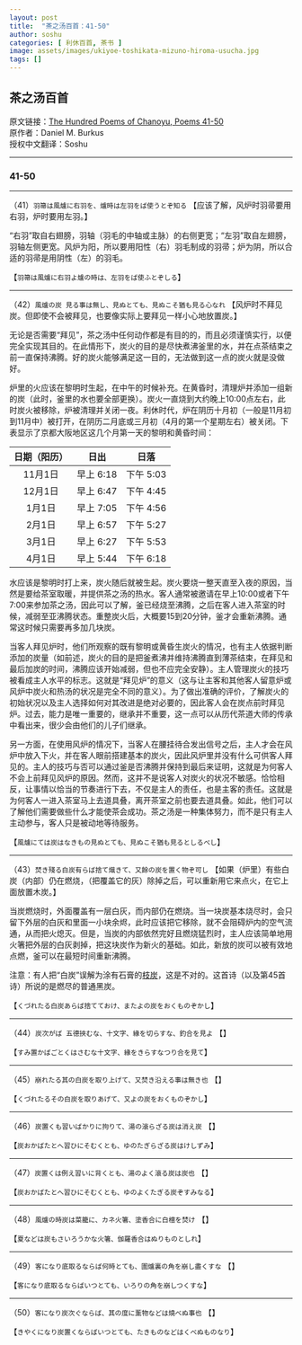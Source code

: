 ```yaml
---
layout: post
title:  "茶之汤百首：41-50"
author: soshu
categories: [ 利休百首, 茶书 ]
image: assets/images/ukiyoe-toshikata-mizuno-hiroma-usucha.jpg
tags: []
---
```


## 茶之汤百首

原文链接：[The Hundred Poems of Chanoyu, Poems 41-50](https://chanoyu-to-wa.tumblr.com/post/21630644998/the-hundred-poems-of-chanoyu-poems-41-50)  
原作者：Daniel M. Burkus  
授权中文翻译：Soshu

----

### 41-50

----

（41）`羽箒は風爐に右羽を、爐時は左羽をば使うとぞ知る` 【应该了解，风炉时羽帚要用右羽，炉时要用左羽。】

“右羽”取自右翅膀，羽轴（羽毛的中轴或主脉）的右侧更宽；“左羽”取自左翅膀，羽轴左侧更宽。风炉为阳，所以要用阳性（右）羽毛制成的羽帚；炉为阴，所以合适的羽帚是用阴性（左）的羽毛。

【`羽箒は風爐に右羽よ爐の時は、左羽をば使ふとぞしる`】

----

（42）`風爐の炭 見る事は無し、見ぬとても、見ぬこそ猶も見る心なれ` 【风炉时不拜见炭。但即使不会被拜见，也要像实际上要拜见一样小心地放置炭。】

无论是否需要“拜见”，茶之汤中任何动作都是有目的的，而且必须谨慎实行，以便完全实现其目的。在此情形下，炭火的目的是尽快煮沸釜里的水，并在点茶结束之前一直保持沸腾。好的炭火能够满足这一目的，无法做到这一点的炭火就是没做好。

炉里的火应该在黎明时生起，在中午的时候补充。在黄昏时，清理炉并添加一组新的炭（此时，釜里的水也要全部更换）。炭火一直烧到大约晚上10:00点左右，此时炭火被移除，炉被清理并关闭一夜。利休时代，炉在阴历十月初（一般是11月初到11月中）被打开，在阴历二月底或三月初（4月的第一个星期左右）被关闭。下表显示了京都大阪地区这几个月第一天的黎明和黄昏时间：

| 日期（阳历） | 日出 | 日落 | 
|:----------:|:---:|:----:|
| 11月1日 | 早上 6:18 | 下午 5:03 |
| 12月1日 | 早上 6:47 | 下午 4:45 |
| 1月1日 | 早上 7:05 | 下午 4:56 |
| 2月1日 | 早上 6:57 | 下午 5:27 |
| 3月1日 | 早上 6:27 | 下午 5:53 |
| 4月1日 | 早上 5:44 | 下午 6:18 |

水应该是黎明时打上来，炭火随后就被生起。炭火要烧一整天直至入夜的原因，当然是要给茶室取暖，并提供茶之汤的热水。客人通常被邀请在早上10:00或者下午7:00来参加茶之汤，因此可以了解，釜已经烧至沸腾，之后在客人进入茶室的时候，减弱至亚沸腾状态。重整炭火后，大概要15到20分钟，釜才会重新沸腾。通常这时候只需要再多加几块炭。

当客人拜见炉时，他们所观察的既有黎明或黄昏生炭火的情况，也有主人依据判断添加的炭量（如前述，炭火的目的是把釜煮沸并维持沸腾直到薄茶结束，在拜见和最后加炭的时间，沸腾应该开始减弱，但也不应完全安静）。主人管理炭火的技巧被看成主人水平的标志。这就是“拜见炉”的意义（这与让主客和其他客人留意炉或风炉中炭火和热汤的状况是完全不同的意义）。为了做出准确的评价，了解炭火的初始状况以及主人选择如何对其改进是绝对必要的，因此客人会在炭点前时拜见炉。过去，能力是唯一重要的，继承并不重要，这一点可以从历代茶道大师的传承中看出来，很少会由他们的儿子们继承。

另一方面，在使用风炉的情况下，当客人在腰挂待合发出信号之后，主人才会在风炉中放入下火，并在客人眼前搭建基本的炭火，因此风炉里并没有什么可供客人拜见的。主人的技巧与否可以通过釜是否沸腾并保持到最后来证明，这就是为何客人不会上前拜见风炉的原因。然而，这并不是说客人对炭火的状况不敏感。恰恰相反，让事情以恰当的节奏进行下去，不仅是主人的责任，也是主客的责任。这就是为何客人一进入茶室马上去道具叠，离开茶室之前也要去道具叠。如此，他们可以了解他们需要做些什么才能使茶会成功。茶之汤是一种集体努力，而不是只有主人主动参与，客人只是被动地等待服务。

【`風爐にては炭はなきもの見ぬとても、見ぬこそ猶も見るとしるべし`】

----

（43）`焚き殘る白炭有らば捨て熾きて、又餘の炭を置く物ぞ可し` 【如果（炉里）有些白炭（内部）仍在燃烧，（把覆盖它的灰）除掉之后，可以重新用它来点火，在它上面放置木炭。】

当炭燃烧时，外面覆盖有一层白灰，而内部仍在燃烧。当一块炭基本烧尽时，会只留下外层的白灰和里面一小块余烬，此时应该把它移除，就不会阻碍炉内的空气流通，从而把火熄灭。但是，当炭的内部依然完好且燃烧猛烈时，主人应该简单地用火箸把外层的白灰剥掉，把这块炭作为新火的基础。如此，新放的炭可以被有效地点燃，釜可以在最短时间重新沸腾。

注意：有人把“白炭”误解为涂有石膏的[枝炭](http://verdure.tyanoyu.net/sumi07.html)，这是不对的。这首诗（以及第45首诗）所说的是燃尽的普通黑炭。

【`くづれたる白炭あらば捨てておけ、またよの炭をおくものぞかし`】

----

（44）`炭次がば 五德挾むな、十文字、緣を切らすな、釣合を見よ` 【】



【`すみ置かばごとくはさむな十文字、緣をきらすなつり合を見て`】

----

（45）`崩れたる其の白炭を取り上げて、又焚き沿える事は無き也` 【】



【`くづれたるその白炭を取りあげて、又よの炭をおくものぞかし`】

----

（46）`炭置くも習いばかりに拘りて、湯の滾らざる炭は消え炭` 【】



【`炭おかばたとへ習ひにそむくとも、ゆのたぎらざる炭はけしずみ`】

----

（47）`炭置くは例え習いに背くとも、湯のよく滾る炭は炭也` 【】



【`炭おかばたとへ習ひにそむくとも、ゆのよくたぎる炭ぞすみなる`】

----

（48）`風爐の時炭は菜籠に、カネ火箸、塗香合に白檀を焚け` 【】



【`夏などは炭もさいろうかな火箸、伽羅香合はぬりものとしれ`】

----

（49）`客になり底取るならば何時とても、圍爐裏の角を崩し盡くすな` 【】



【`客になり底取るならばいつとても、いろりの角を崩しつくすな`】

----

（50）`客になり炭次ぐならば、其の度に薰物などは燒べぬ事也` 【】



【`きやくになり炭置くならばいつとても、たきものなどはくべぬものなり`】
